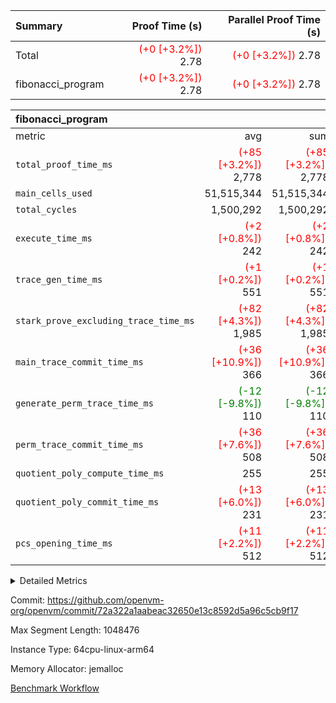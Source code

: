 | Summary | Proof Time (s) | Parallel Proof Time (s) |
|:---|---:|---:|
| Total | <span style='color: red'>(+0 [+3.2%])</span> 2.78 | <span style='color: red'>(+0 [+3.2%])</span> 2.78 |
| fibonacci_program | <span style='color: red'>(+0 [+3.2%])</span> 2.78 | <span style='color: red'>(+0 [+3.2%])</span> 2.78 |


| fibonacci_program |||||
|:---|---:|---:|---:|---:|
|metric|avg|sum|max|min|
| `total_proof_time_ms ` | <span style='color: red'>(+85 [+3.2%])</span> 2,778 | <span style='color: red'>(+85 [+3.2%])</span> 2,778 | <span style='color: red'>(+85 [+3.2%])</span> 2,778 | <span style='color: red'>(+85 [+3.2%])</span> 2,778 |
| `main_cells_used     ` |  51,515,344 |  51,515,344 |  51,515,344 |  51,515,344 |
| `total_cycles        ` |  1,500,292 |  1,500,292 |  1,500,292 |  1,500,292 |
| `execute_time_ms     ` | <span style='color: red'>(+2 [+0.8%])</span> 242 | <span style='color: red'>(+2 [+0.8%])</span> 242 | <span style='color: red'>(+2 [+0.8%])</span> 242 | <span style='color: red'>(+2 [+0.8%])</span> 242 |
| `trace_gen_time_ms   ` | <span style='color: red'>(+1 [+0.2%])</span> 551 | <span style='color: red'>(+1 [+0.2%])</span> 551 | <span style='color: red'>(+1 [+0.2%])</span> 551 | <span style='color: red'>(+1 [+0.2%])</span> 551 |
| `stark_prove_excluding_trace_time_ms` | <span style='color: red'>(+82 [+4.3%])</span> 1,985 | <span style='color: red'>(+82 [+4.3%])</span> 1,985 | <span style='color: red'>(+82 [+4.3%])</span> 1,985 | <span style='color: red'>(+82 [+4.3%])</span> 1,985 |
| `main_trace_commit_time_ms` | <span style='color: red'>(+36 [+10.9%])</span> 366 | <span style='color: red'>(+36 [+10.9%])</span> 366 | <span style='color: red'>(+36 [+10.9%])</span> 366 | <span style='color: red'>(+36 [+10.9%])</span> 366 |
| `generate_perm_trace_time_ms` | <span style='color: green'>(-12 [-9.8%])</span> 110 | <span style='color: green'>(-12 [-9.8%])</span> 110 | <span style='color: green'>(-12 [-9.8%])</span> 110 | <span style='color: green'>(-12 [-9.8%])</span> 110 |
| `perm_trace_commit_time_ms` | <span style='color: red'>(+36 [+7.6%])</span> 508 | <span style='color: red'>(+36 [+7.6%])</span> 508 | <span style='color: red'>(+36 [+7.6%])</span> 508 | <span style='color: red'>(+36 [+7.6%])</span> 508 |
| `quotient_poly_compute_time_ms` |  255 |  255 |  255 |  255 |
| `quotient_poly_commit_time_ms` | <span style='color: red'>(+13 [+6.0%])</span> 231 | <span style='color: red'>(+13 [+6.0%])</span> 231 | <span style='color: red'>(+13 [+6.0%])</span> 231 | <span style='color: red'>(+13 [+6.0%])</span> 231 |
| `pcs_opening_time_ms ` | <span style='color: red'>(+11 [+2.2%])</span> 512 | <span style='color: red'>(+11 [+2.2%])</span> 512 | <span style='color: red'>(+11 [+2.2%])</span> 512 | <span style='color: red'>(+11 [+2.2%])</span> 512 |



<details>
<summary>Detailed Metrics</summary>

| group | num_segments | keygen_time_ms | commit_exe_time_ms |
| --- | --- | --- | --- |
| fibonacci_program | 1 | 263 | 5 | 

| group | air_name | quotient_deg | interactions | constraints |
| --- | --- | --- | --- | --- |
| fibonacci_program | AccessAdapterAir<16> | 2 | 5 | 12 | 
| fibonacci_program | AccessAdapterAir<2> | 2 | 5 | 12 | 
| fibonacci_program | AccessAdapterAir<32> | 2 | 5 | 12 | 
| fibonacci_program | AccessAdapterAir<4> | 2 | 5 | 12 | 
| fibonacci_program | AccessAdapterAir<8> | 2 | 5 | 12 | 
| fibonacci_program | BitwiseOperationLookupAir<8> | 2 | 2 | 4 | 
| fibonacci_program | MemoryMerkleAir<8> | 2 | 4 | 39 | 
| fibonacci_program | PersistentBoundaryAir<8> | 2 | 3 | 7 | 
| fibonacci_program | PhantomAir | 2 | 3 | 5 | 
| fibonacci_program | Poseidon2PeripheryAir<BabyBearParameters>, 1> | 2 | 1 | 286 | 
| fibonacci_program | ProgramAir | 1 | 1 | 4 | 
| fibonacci_program | RangeTupleCheckerAir<2> | 1 | 1 | 4 | 
| fibonacci_program | Rv32HintStoreAir | 2 | 18 | 28 | 
| fibonacci_program | VariableRangeCheckerAir | 1 | 1 | 4 | 
| fibonacci_program | VmAirWrapper<Rv32BaseAluAdapterAir, BaseAluCoreAir<4, 8> | 2 | 20 | 37 | 
| fibonacci_program | VmAirWrapper<Rv32BaseAluAdapterAir, LessThanCoreAir<4, 8> | 2 | 18 | 40 | 
| fibonacci_program | VmAirWrapper<Rv32BaseAluAdapterAir, ShiftCoreAir<4, 8> | 2 | 24 | 91 | 
| fibonacci_program | VmAirWrapper<Rv32BranchAdapterAir, BranchEqualCoreAir<4> | 2 | 11 | 20 | 
| fibonacci_program | VmAirWrapper<Rv32BranchAdapterAir, BranchLessThanCoreAir<4, 8> | 2 | 13 | 35 | 
| fibonacci_program | VmAirWrapper<Rv32CondRdWriteAdapterAir, Rv32JalLuiCoreAir> | 2 | 10 | 18 | 
| fibonacci_program | VmAirWrapper<Rv32JalrAdapterAir, Rv32JalrCoreAir> | 2 | 16 | 20 | 
| fibonacci_program | VmAirWrapper<Rv32LoadStoreAdapterAir, LoadSignExtendCoreAir<4, 8> | 2 | 18 | 33 | 
| fibonacci_program | VmAirWrapper<Rv32LoadStoreAdapterAir, LoadStoreCoreAir<4> | 2 | 17 | 40 | 
| fibonacci_program | VmAirWrapper<Rv32MultAdapterAir, DivRemCoreAir<4, 8> | 2 | 25 | 84 | 
| fibonacci_program | VmAirWrapper<Rv32MultAdapterAir, MulHCoreAir<4, 8> | 2 | 24 | 31 | 
| fibonacci_program | VmAirWrapper<Rv32MultAdapterAir, MultiplicationCoreAir<4, 8> | 2 | 19 | 19 | 
| fibonacci_program | VmAirWrapper<Rv32RdWriteAdapterAir, Rv32AuipcCoreAir> | 2 | 12 | 14 | 
| fibonacci_program | VmConnectorAir | 2 | 5 | 11 | 

| group | air_name | segment | rows | prep_cols | perm_cols | main_cols | cells |
| --- | --- | --- | --- | --- | --- | --- | --- |
| fibonacci_program | AccessAdapterAir<8> | 0 | 128 |  | 16 | 17 | 4,224 | 
| fibonacci_program | BitwiseOperationLookupAir<8> | 0 | 65,536 | 3 | 8 | 2 | 655,360 | 
| fibonacci_program | MemoryMerkleAir<8> | 0 | 512 |  | 16 | 32 | 24,576 | 
| fibonacci_program | PersistentBoundaryAir<8> | 0 | 128 |  | 12 | 20 | 4,096 | 
| fibonacci_program | PhantomAir | 0 | 1 |  | 12 | 6 | 18 | 
| fibonacci_program | Poseidon2PeripheryAir<BabyBearParameters>, 1> | 0 | 256 |  | 8 | 300 | 78,848 | 
| fibonacci_program | ProgramAir | 0 | 8,192 |  | 8 | 10 | 147,456 | 
| fibonacci_program | RangeTupleCheckerAir<2> | 0 | 524,288 | 2 | 8 | 1 | 4,718,592 | 
| fibonacci_program | Rv32HintStoreAir | 0 | 4 |  | 44 | 32 | 304 | 
| fibonacci_program | VariableRangeCheckerAir | 0 | 262,144 | 2 | 8 | 1 | 2,359,296 | 
| fibonacci_program | VmAirWrapper<Rv32BaseAluAdapterAir, BaseAluCoreAir<4, 8> | 0 | 1,048,576 |  | 52 | 36 | 92,274,688 | 
| fibonacci_program | VmAirWrapper<Rv32BaseAluAdapterAir, LessThanCoreAir<4, 8> | 0 | 524,288 |  | 40 | 37 | 40,370,176 | 
| fibonacci_program | VmAirWrapper<Rv32BranchAdapterAir, BranchEqualCoreAir<4> | 0 | 262,144 |  | 28 | 26 | 14,155,776 | 
| fibonacci_program | VmAirWrapper<Rv32BranchAdapterAir, BranchLessThanCoreAir<4, 8> | 0 | 8 |  | 32 | 32 | 512 | 
| fibonacci_program | VmAirWrapper<Rv32CondRdWriteAdapterAir, Rv32JalLuiCoreAir> | 0 | 131,072 |  | 28 | 18 | 6,029,312 | 
| fibonacci_program | VmAirWrapper<Rv32JalrAdapterAir, Rv32JalrCoreAir> | 0 | 32 |  | 36 | 28 | 2,048 | 
| fibonacci_program | VmAirWrapper<Rv32LoadStoreAdapterAir, LoadStoreCoreAir<4> | 0 | 128 |  | 52 | 41 | 11,904 | 
| fibonacci_program | VmAirWrapper<Rv32RdWriteAdapterAir, Rv32AuipcCoreAir> | 0 | 16 |  | 28 | 20 | 768 | 
| fibonacci_program | VmConnectorAir | 0 | 2 | 1 | 16 | 5 | 42 | 

| group | segment | trace_gen_time_ms | total_proof_time_ms | total_cycles | total_cells | stark_prove_excluding_trace_time_ms | quotient_poly_compute_time_ms | quotient_poly_commit_time_ms | perm_trace_commit_time_ms | pcs_opening_time_ms | main_trace_commit_time_ms | main_cells_used | generate_perm_trace_time_ms | execute_time_ms |
| --- | --- | --- | --- | --- | --- | --- | --- | --- | --- | --- | --- | --- | --- | --- |
| fibonacci_program | 0 | 551 | 2,778 | 1,500,292 | 160,837,996 | 1,985 | 255 | 231 | 508 | 512 | 366 | 51,515,344 | 110 | 242 | 

| group | segment | trace_height_constraint | weighted_sum | threshold |
| --- | --- | --- | --- | --- |
| fibonacci_program | 0 | 0 | 3,932,542 | 2,013,265,921 | 
| fibonacci_program | 0 | 1 | 10,749,400 | 2,013,265,921 | 
| fibonacci_program | 0 | 2 | 1,966,271 | 2,013,265,921 | 
| fibonacci_program | 0 | 3 | 10,749,532 | 2,013,265,921 | 
| fibonacci_program | 0 | 4 | 1,664 | 2,013,265,921 | 
| fibonacci_program | 0 | 5 | 640 | 2,013,265,921 | 
| fibonacci_program | 0 | 6 | 7,209,100 | 2,013,265,921 | 
| fibonacci_program | 0 | 7 |  | 2,013,265,921 | 
| fibonacci_program | 0 | 8 | 35,535,101 | 2,013,265,921 | 

</details>


Commit: https://github.com/openvm-org/openvm/commit/72a322a1aabeac32650e13c8592d5a96c5cb9f17

Max Segment Length: 1048476

Instance Type: 64cpu-linux-arm64

Memory Allocator: jemalloc

[Benchmark Workflow](https://github.com/openvm-org/openvm/actions/runs/14071332981)
